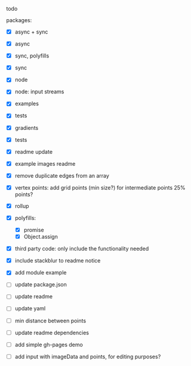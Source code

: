 todo

packages:
- [x] async + sync
- [X] async
- [x] sync, polyfills
- [x] sync
- [x] node
- [x] node: input streams
- [x] examples
- [x] tests
- [x] gradients
- [x] tests
- [x] readme update
- [x] example images readme
- [x] remove duplicate edges from an array
- [x] vertex points: add grid points (min size?) for intermediate points 25% points?
- [x] rollup
- [x] polyfills:
	- [x] promise
	- [x] Object.assign

- [x] third party code: only include the functionality needed
- [x] include stackblur to readme notice
- [x] add module example
- [ ] update package.json
- [ ] update readme
- [ ] update yaml


- [ ] min distance between points
- [ ] update readme dependencies
- [ ] add simple gh-pages demo

- [ ] add input with imageData and points, for editing purposes?
